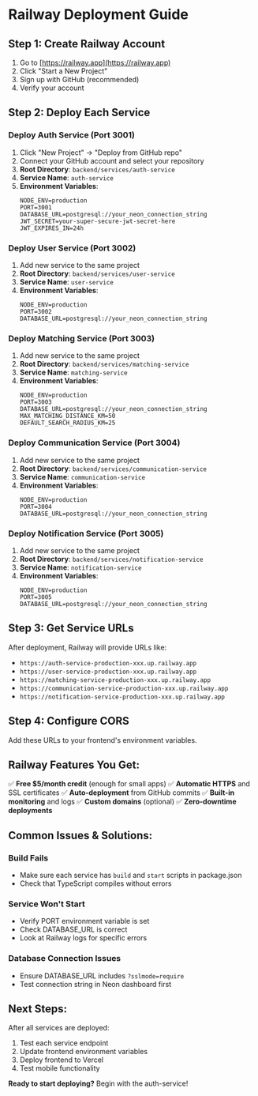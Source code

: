# Railway Deployment Guide

## Step 1: Create Railway Account
1. Go to [https://railway.app](https://railway.app)
2. Click "Start a New Project"
3. Sign up with GitHub (recommended)
4. Verify your account

## Step 2: Deploy Each Service

### Deploy Auth Service (Port 3001)
1. Click "New Project" → "Deploy from GitHub repo"
2. Connect your GitHub account and select your repository
3. **Root Directory**: `backend/services/auth-service`
4. **Service Name**: `auth-service`
5. **Environment Variables**:
   ```
   NODE_ENV=production
   PORT=3001
   DATABASE_URL=postgresql://your_neon_connection_string
   JWT_SECRET=your-super-secure-jwt-secret-here
   JWT_EXPIRES_IN=24h
   ```

### Deploy User Service (Port 3002)
1. Add new service to the same project
2. **Root Directory**: `backend/services/user-service`
3. **Service Name**: `user-service`
4. **Environment Variables**:
   ```
   NODE_ENV=production
   PORT=3002
   DATABASE_URL=postgresql://your_neon_connection_string
   ```

### Deploy Matching Service (Port 3003)
1. Add new service to the same project
2. **Root Directory**: `backend/services/matching-service`
3. **Service Name**: `matching-service`
4. **Environment Variables**:
   ```
   NODE_ENV=production
   PORT=3003
   DATABASE_URL=postgresql://your_neon_connection_string
   MAX_MATCHING_DISTANCE_KM=50
   DEFAULT_SEARCH_RADIUS_KM=25
   ```

### Deploy Communication Service (Port 3004)
1. Add new service to the same project
2. **Root Directory**: `backend/services/communication-service`
3. **Service Name**: `communication-service`
4. **Environment Variables**:
   ```
   NODE_ENV=production
   PORT=3004
   DATABASE_URL=postgresql://your_neon_connection_string
   ```

### Deploy Notification Service (Port 3005)
1. Add new service to the same project
2. **Root Directory**: `backend/services/notification-service`
3. **Service Name**: `notification-service`
4. **Environment Variables**:
   ```
   NODE_ENV=production
   PORT=3005
   DATABASE_URL=postgresql://your_neon_connection_string
   ```

## Step 3: Get Service URLs
After deployment, Railway will provide URLs like:
- `https://auth-service-production-xxx.up.railway.app`
- `https://user-service-production-xxx.up.railway.app`
- `https://matching-service-production-xxx.up.railway.app`
- `https://communication-service-production-xxx.up.railway.app`
- `https://notification-service-production-xxx.up.railway.app`

## Step 4: Configure CORS
Add these URLs to your frontend's environment variables.

## Railway Features You Get:
✅ **Free $5/month credit** (enough for small apps)
✅ **Automatic HTTPS** and SSL certificates
✅ **Auto-deployment** from GitHub commits
✅ **Built-in monitoring** and logs
✅ **Custom domains** (optional)
✅ **Zero-downtime deployments**

## Common Issues & Solutions:

### Build Fails
- Make sure each service has `build` and `start` scripts in package.json
- Check that TypeScript compiles without errors

### Service Won't Start
- Verify PORT environment variable is set
- Check DATABASE_URL is correct
- Look at Railway logs for specific errors

### Database Connection Issues
- Ensure DATABASE_URL includes `?sslmode=require`
- Test connection string in Neon dashboard first

## Next Steps:
After all services are deployed:
1. Test each service endpoint
2. Update frontend environment variables
3. Deploy frontend to Vercel
4. Test mobile functionality

**Ready to start deploying?** Begin with the auth-service!